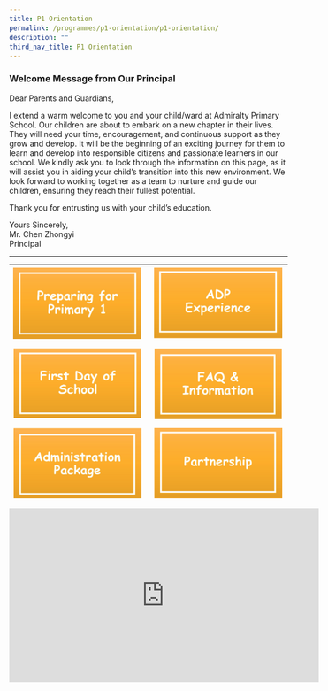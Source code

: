 ```yaml
---
title: P1 Orientation
permalink: /programmes/p1-orientation/p1-orientation/
description: ""
third_nav_title: P1 Orientation
---
```

### Welcome Message from Our Principal

Dear Parents and Guardians,  

I extend a warm welcome to you and your child/ward at Admiralty Primary School.&nbsp;Our children are about to embark on a new chapter in their lives. They will need your time, encouragement, and continuous support as they grow and develop. It will be the beginning of an exciting journey for them to learn and develop into responsible citizens and passionate learners in our school. We kindly ask you to look through the information on this page, as it will assist you in aiding your child’s transition into this new environment.
We look forward to working together as a team to nurture and guide our children, ensuring they reach their fullest potential.

Thank you for entrusting us with your child’s education.



Yours Sincerely, <br>
Mr. Chen Zhongyi <br>
Principal

***

<table align="center" height="427" width="492">
  <tbody>
    <tr>
      <td height="139" width="246"><a href="https://www.admiraltypri.moe.edu.sg/programmes/p1-orientation/preparing-for-primary-1/"><img alt="" height="129" width="232" src="/images/preparing%20for%20primary%201.png"></a></td>
      <td width="240"><a href="https://www.admiraltypri.moe.edu.sg/programmes/p1-orientation/adp-experience/"><img alt="" height="128" width="232" src="/images/ADP.png"></a></td>
    </tr>
    <tr>
      <td height="140"><a href="https://www.admiraltypri.moe.edu.sg/programmes/p1-orientation/first-day-of-school/"><img alt="" height="126" width="232" src="/images/first day of school.png"></a></td>
      <td><a href="https://www.admiraltypri.moe.edu.sg/programmes/p1-orientation/orientation-frequently-asked-questions/"><img alt="" height="129" width="232" src="/images/FAQ.png"></a></td>
    </tr>
    <tr>
      <td height="138"><a href="https://www.admiraltypri.moe.edu.sg/programmes/p1-orientation/p1-administration-package/"><img alt="" height="127" width="234" src="/images/administration package.png"></a></td>
      <td><a href="https://www.admiraltypri.moe.edu.sg/programmes/p1-orientation/partnership/"><img alt="" height="127" width="232" src="/images/partnership.png"></a></td>
    </tr>
  </tbody>
</table>

<center><iframe width="560" height="315" src="https://www.youtube.com/embed/2x0qTnb_WzQ" title="YouTube video player" frameborder="0" allow="accelerometer; autoplay; clipboard-write; encrypted-media; gyroscope; picture-in-picture" allowfullscreen=""></iframe></center>